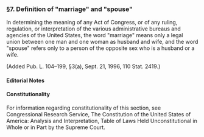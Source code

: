 ### §7. Definition of "marriage" and "spouse" ###

In determining the meaning of any Act of Congress, or of any ruling, regulation, or interpretation of the various administrative bureaus and agencies of the United States, the word "marriage" means only a legal union between one man and one woman as husband and wife, and the word "spouse" refers only to a person of the opposite sex who is a husband or a wife.

(Added Pub. L. 104–199, §3(a), Sept. 21, 1996, 110 Stat. 2419.)

#### **Editorial Notes** ####

#### Constitutionality ####

For information regarding constitutionality of this section, see Congressional Research Service, The Constitution of the United States of America: Analysis and Interpretation, Table of Laws Held Unconstitutional in Whole or in Part by the Supreme Court.